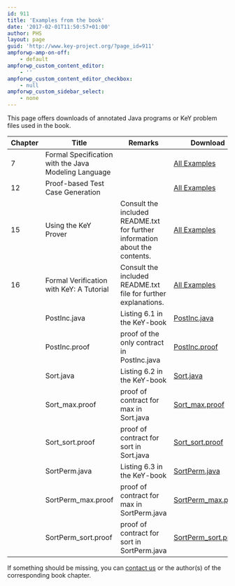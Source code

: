 ```yaml
---
id: 911
title: 'Examples from the book'
date: '2017-02-01T11:50:57+01:00'
author: PHS
layout: page
guid: 'http://www.key-project.org/?page_id=911'
ampforwp-amp-on-off:
    - default
ampforwp_custom_content_editor:
    - ''
ampforwp_custom_content_editor_checkbox:
    - null
ampforwp_custom_sidebar_select:
    - none
---
```


This page offers downloads of annotated Java programs or KeY problem files used in the book.

 | Chapter | Title | Remarks | Download |
|---|---|---|---|
| 7 | Formal Specification with the Java Modeling Language |  | [<span aria-hidden="true" class="glyphicon glyphicon-download-alt"></span> All Examples](/wp-content/uploads/2017/09/Examples_from_Chapter_7.zip) |
| 12 | Proof-based Test Case Generation |  | [<span aria-hidden="true" class="glyphicon glyphicon-download-alt"></span> All Examples](/wp-content/uploads/2017/09/testGen.zip) |
| 15 | Using the KeY Prover | Consult the included README.txt for further information about the contents. | [<span aria-hidden="true" class="glyphicon glyphicon-download-alt"></span> All Examples](/wp-content/uploads/2017/07/Using_KeY.zip) |
| <a data-target="#sec-16-contents" data-toggle="collapse" role="button">16 <span aria-hidden="true" class="caret"></span></a> | Formal Verification with KeY: A Tutorial | Consult the included README.txt file for further explanations. | [<span aria-hidden="true" class="glyphicon glyphicon-download-alt"></span> All Examples](/wp-content/uploads/2017/02/Examples_from_Chapter_16.zip) |
|  | PostInc.java | Listing 6.1 in the KeY-book | [<span aria-hidden="true" class="glyphicon glyphicon-download-alt"></span> PostInc.java](https://formal.iti.kit.edu/pschmitt/KeYBook2/PostInc.java) |
|  | PostInc.proof | proof of the only contract in PostInc.java | [<span aria-hidden="true" class="glyphicon glyphicon-download-alt"></span> PostInc.proof](https://formal.iti.kit.edu/pschmitt/KeYBook2/PostInc.proof) |
|  | Sort.java | Listing 6.2 in the KeY-book | [<span aria-hidden="true" class="glyphicon glyphicon-download-alt"></span> Sort.java](https://formal.iti.kit.edu/pschmitt/KeYBook2/Sort.java) |
|  | Sort\_max.proof | proof of contract for max in Sort.java | [<span aria-hidden="true" class="glyphicon glyphicon-download-alt"></span> Sort\_max.proof](https://formal.iti.kit.edu/pschmitt/KeYBook2/Sort_max.proof) |
|  | Sort\_sort.proof | proof of contract for sort in Sort.java | [<span aria-hidden="true" class="glyphicon glyphicon-download-alt"></span> Sort\_sort.proof](https://formal.iti.kit.edu/pschmitt/KeYBook2/Sort_sort.proof) |
|  | SortPerm.java | Listing 6.3 in the KeY-book | [<span aria-hidden="true" class="glyphicon glyphicon-download-alt"></span> SortPerm.java](https://formal.iti.kit.edu/pschmitt/KeYBook2/SortPerm.java) |
|  | SortPerm\_max.proof | proof of contract for max in SortPerm.java | [<span aria-hidden="true" class="glyphicon glyphicon-download-alt"></span> SortPerm\_max.proof](https://formal.iti.kit.edu/pschmitt/KeYBook2/SortPerm_max.proof) |
|  | SortPerm\_sort.proof | proof of contract for sort in SortPerm.java | [<span aria-hidden="true" class="glyphicon glyphicon-download-alt"></span> SortPerm\_sort.proof](https://formal.iti.kit.edu/pschmitt/KeYBook2/SortPerm_sort.proof) |

If something should be missing, you can [contact us](/about/contact/) or the author(s) of the corresponding book chapter.